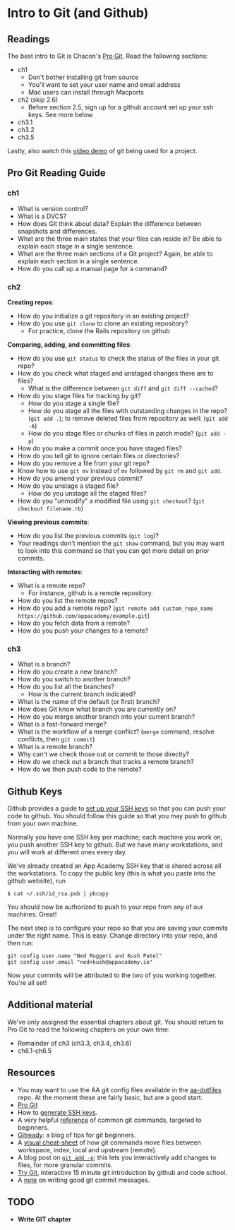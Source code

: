 # Intro to Git (and Github)

## Readings
The best intro to Git is Chacon's [Pro Git][pro-git]. Read the
following sections:

* ch1
  * Don't bother installing git from source
  * You'll want to set your user name and email address
  * Mac users can install through Macports
* ch2 (skip 2.6)
  * Before section 2.5, sign up for a github account set up your ssh
    keys. See more below.
* ch3.1
* ch3.2
* ch3.5

Lastly, also watch this [video demo][vimeo-demo] of git being used for
a project.

[vimeo-demo]: http://vimeo.com/16395537

## Pro Git Reading Guide
### ch1
* What is version control?
* What is a DVCS?
* How does Git think about data? Explain the difference between
  snapshots and differences.
* What are the three main states that your files can reside in? Be
  able to explain each stage in a single sentence.
* What are the three main sections of a Git project? Again, be
  able to explain each section in a single sentence.
* How do you call up a manual page for a command?

### ch2

**Creating repos**:
* How do you initialize a git repository in an existing project?
* How do you use `git clone` to clone an existing repository?
  * For practice, clone the Rails repository on github

**Comparing, adding, and committing files**:
* How do you use `git status` to check the status of the files in your
  git repo?
* How do you check what staged and unstaged changes there are to files?
  * What is the difference between `git diff` and `git diff --cached`?
* How do you stage files for tracking by git?
  * How do you stage a single file?
  * How do you stage all the files with outstanding changes in the
    repo? (`git add .`); to remove deleted files from repository as well: (`git add -A`)
  * How do you stage files or chunks of files in patch mode? (`git add
    -p`)
* How do you make a commit once you have staged files?
* How do you tell git to ignore certain files or directories? 
* How do you remove a file from your git repo?
* Know how to use `git mv` instead of `mv` followed by `git rm` and
  `git add`.
* How do you amend your previous commit?
* How do you unstage a staged file?
  * How do you unstage all the staged files?
* How do you "unmodify" a modified file using `git checkout`? (`git checkout filename.rb`)

**Viewing previous commits**:
* How do you list the previous commits (`git log`)?
* Your readings don't mention the `git show` command, but you may want
  to look into this command so that you can get more detail on prior
  commits.

**Interacting with remotes**:
* What is a remote repo?
  * For instance, github is a remote repository.
* How do you list the remote repos?
* How do you add a remote repo? (`git remote add custom_repo_name https://github.com/appacademy/example.git`)
* How do you fetch data from a remote?
* How do you push your changes to a remote?
  
### ch3
* What is a branch?
* How do you create a new branch?
* How do you switch to another branch?
* How do you list all the branches?
  * How is the current branch indicated?
* What is the name of the default (or first) branch?
* How does Git know what branch you are currently on?
* How do you merge another branch into your current branch?
* What is a fast-forward merge?
* What is the workflow of a merge conflict? (`merge` command, resolve
  conflicts, then `git commit`)
* What is a remote branch?
* Why can't we check those out or commit to those directly?
* How do we check out a branch that tracks a remote branch?
* How do we then push code to the remote?

## Github Keys

Github provides a guide to [set up your SSH keys][ssh-guide] so that
you can push your code to github. You should follow this guide so that
you may push to github from your own machine.

Normally you have one SSH key per machine; each machine you work on,
you push another SSH key to github. But we have many workstations, and
you will work at different ones every day.

We've already created an App Academy SSH key that is shared across all
the workstations. To copy the public key (this is what you paste into
the github website), run

    $ cat ~/.ssh/id_rsa.pub | pbcopy

You should now be authorized to push to your repo from any of our
machines. Great!

The next step is to configure your repo so that you are saving your
commits under the right name. This is easy. Change directory into your
repo, and then run:

    git config user.name "Ned Ruggeri and Kush Patel"
    git config user.email "ned+kush@appacademy.io"

Now your commits will be attributed to the two of you working
together. You're all set!

## Additional material

We've only assigned the essential chapters about git. You should
return to Pro Git to read the following chapters on your own time:

* Remainder of ch3 (ch3.3, ch3.4, ch3.6)
* ch6.1-ch6.5

## Resources
* You may want to use the AA git config files available in the
  [aa-dotfiles][aa-dotfiles] repo. At the moment these are fairly
  basic, but are a good start.
* [Pro Git][pro-git]
* How to [generate SSH keys][ssh-guide].
* A very helpful [reference][git-ref] of common git commands, targeted to
  beginners.
* [Gitready][gitready]: a blog of tips for git beginners.
* A [visual cheat-sheet][git-cheatsheet] of how git commands move files
  between workspace, index, local and upstream (remote).
* A blog post on [`git add -p`][git-add-p-post]; this lets you
  interactively add changes to files, for more granular commits.
* [Try Git][try-git], interactive 15 minute git introduction by github and code school.
* A [note][commit-msgs] on writing good git commit messages.

## TODO
* **Write GIT chapter**

[aa-dotfiles]: https://github.com/app-academy/aa-dotfiles
[pro-git]: http://git-scm.com/book
[ssh-guide]: https://help.github.com/articles/generating-ssh-keys
[git-videos]: http://git-scm.com/videos
[git-ref]: http://gitref.org/
[gitready]: http://gitready.com
[git-cheatsheet]: http://www.ndpsoftware.com/git-cheatsheet.html
[git-add-p-post]: http://johnkary.net/git-add-p-the-most-powerful-git-feature-youre-not-using-yet/
[git-tutorial]: http://www.vogella.com/articles/Git/article.html
[try-git]: http://try.github.com/
[commit-msgs]: http://tbaggery.com/2008/04/19/a-note-about-git-commit-messages.html
[Branching-Strategies]: http://nvie.com/posts/a-successful-git-branching-model/
